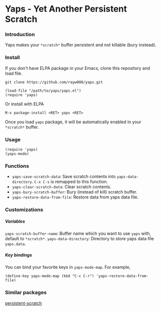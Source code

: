 Yaps - Yet Another Persistent Scratch
====================================

### Introduction
Yaps makes your `*scratch*` buffer persistent and not killable (bury instead).

### Install
If you don't have ELPA package in your Emacs, clone this repository and load file.
```shell
git clone https://github.com/rayw000/yaps.git
```
```emacs-lisp
(load-file "/path/to/yaps/yaps.el")
(require 'yaps)
```
Or install with ELPA
```
M-x package-install <RET> yaps <RET>
```
Once you load `yaps` package, it will be automatically enabled in your `*scratch*` buffer.

### Usage
```emacs-lisp
(require 'yaps)
(yaps-mode)
```

### Functions
- `yaps-save-scratch-data`: Save scratch contents into `yaps-data-directory`. `C-x C-s` is remapped to this function.
- `yaps-clear-scratch-data`: Clear scratch contents.
- `yaps-bury-scratch-buffer`: Bury (instead of kill) scratch buffer.
- `yaps-restore-data-from-file`: Restore data from yaps data file.

### Customizations

##### Variables
`yaps-scratch-buffer-name`: Buffer name which you want to use `yaps` with, default to `*scratch*`.
`yaps-data-directory`: Directory to store yaps data file `yaps.data`.

##### Key bindings
You can bind your favorite keys in `yaps-mode-map`. For example,
```emacs-lisp
(define-key yaps-mode-map (kbd "C-c C-r") 'yaps-restore-data-from-file)
```

### Similar packages
[persistent-scratch](https://github.com/Fanael/persistent-scratch)
